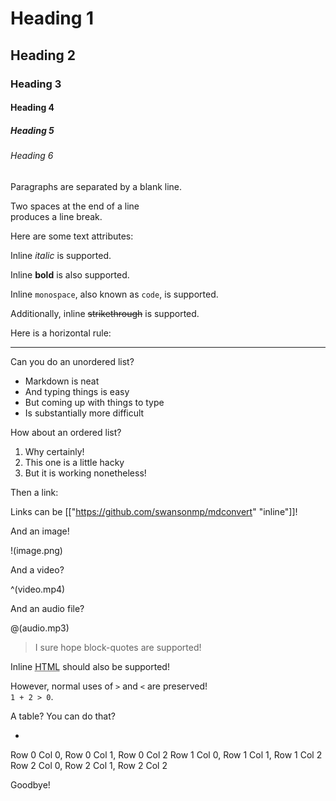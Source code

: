 # Heading 1

## Heading 2

### Heading 3

#### Heading 4

##### Heading 5

###### Heading 6

Paragraphs are separated
by a blank line.

Two spaces at the end of a line  
produces a line break.

Here are some text attributes:

Inline _italic_ is supported.

Inline **bold** is also supported.

Inline `monospace`, also known as
`code`, is supported.

Additionally, inline ~~strikethrough~~ 
is supported.

Here is a horizontal rule:

---

Can you do an unordered list?

* Markdown is neat
* And typing things is easy
* But coming up with things to type
* Is substantially more difficult

How about an ordered list?

1. Why certainly!
2. This one is a little hacky
3. But it is working nonetheless!

Then a link:

Links can be [["https://github.com/swansonmp/mdconvert" "inline"]]!

And an image!

!(image.png)

And a video?

^(video.mp4)

And an audio file?

@(audio.mp3)

> I sure hope block-quotes are supported!

Inline <abbr title="Hypertext Markup Language">HTML</abbr> should
also be supported!

However, normal uses of `>` and `<` are preserved!  
`1 + 2 > 0`.

A table? You can do that?

+
Row 0 Col 0, Row 0 Col 1, Row 0 Col 2
Row 1 Col 0, Row 1 Col 1, Row 1 Col 2
Row 2 Col 0, Row 2 Col 1, Row 2 Col 2

Goodbye!

